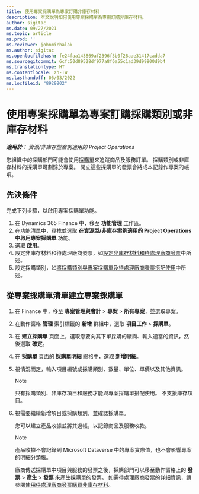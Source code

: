 ```yaml
---
title: 使用專案採購單為專案訂購非庫存材料
description: 本文說明如何使用專案採購單為專案訂購非庫存材料。
author: sigitac
ms.date: 09/27/2021
ms.topic: article
ms.prod: ''
ms.reviewer: johnmichalak
ms.author: sigitac
ms.openlocfilehash: fe24faa143869af2396f3b0f28aae31417cadda7
ms.sourcegitcommit: 6cfc50d89528df977a8f6a55c1ad39d99800d9b4
ms.translationtype: HT
ms.contentlocale: zh-TW
ms.lasthandoff: 06/03/2022
ms.locfileid: "8929802"
---
```

# <a name="order-procurement-categories-or-non-stocked-materials-for-a-project-using-project-purchase-orders"></a>使用專案採購單為專案訂購採購類別或非庫存材料

_**適用於：** 資源/非庫存型案例適用的 Project Operations_

您組織中的採購部門可能會使用[採購單](/dynamics365/supply-chain/procurement/purchase-order-overview)來追蹤商品及服務訂單。 採購類別或非庫存材料的採購單可劃歸於專案。 開立這些採購單的發票會將成本記錄作專案的帳項。

## <a name="prerequisites"></a>先決條件
完成下列步驟，以啟用專案採購單功能。

1. 在 Dynamics 365 Finance 中，移至 **功能管理** 工作區。
2. 在功能清單中，尋找並選取 **在資源型/非庫存案例適用的 Project Operations 中啟用專案採購單** 功能。
3. 選取 **啟用**。
4. 設定非庫存材料和待處理廠商發票，如[設定非庫存材料和待處理廠商發票](configure-materials-nonstocked.md)中所述。
5. 設定採購類別，如[將採購類別與專案採購單及待處理廠商發票搭配使用](configure-procurement-categories.md)中所述。

## <a name="create-a-project-purchase-order-from-the-project-purchase-order-list"></a>從專案採購單清單建立專案採購單

1. 在 Finance 中，移至 **專案管理與會計** > **專案** > **所有專案**，並選取專案。
2. 在動作窗格 **管理** 索引標籤的 **新增** 群組中，選取 **項目工作** > **採購單**。
3. 在 **建立採購單** 頁面上，選取您要向其下單採購的廠商、輸入適當的資訊，然後選取 **確定**。
4. 在 **採購單** 頁面的 **採購單明細** 網格中，選取 **新增明細**。
5. 視情況而定，輸入項目編號或採購類別、數量、單位、單價以及其他資訊。

    > [!NOTE]
    > 只有採購類別、非庫存項目和服務才能與專案採購單搭配使用。 不支援庫存項目。

6. 視需要繼續新增項目或採購類別，並確認採購單。

    您可以建立產品收據並將其過帳，以記錄商品及服務收款。

    > [!NOTE]
    > 產品收據不會記錄到 Microsoft Dataverse 中的專案實際值，也不會影響專案的明細分類帳。

    廠商傳送採購單中項目與服務的發票之後，採購部門可以移至動作窗格上的 **發票** > **產生** > **發票** 來產生採購單的發票。 如需待處理廠商發票的詳細資訊，請參閱[使用待處理廠商發票購買非庫存材料](pending-vendor-invoices.md)。

